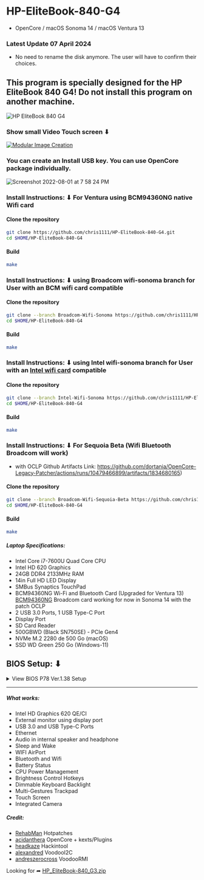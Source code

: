 # HP-EliteBook-840-G4
- OpenCore / macOS Sonoma 14 / macOS Ventura 13

### Latest Update 07 April 2024
- No need to rename the disk anymore. The user will have to confirm their choices.


## This program is specially designed for the HP EliteBook 840 G4! Do not install this program on another machine.


![HP EliteBook 840 G4](https://user-images.githubusercontent.com/6248794/180880895-2980622f-2421-4e36-a178-1fdedc10b38a.png)


### Show small Video Touch screen ⬇︎
[![Modular Image Creation](https://user-images.githubusercontent.com/6248794/180882015-aa6209bd-a10d-4a1e-85cf-d9729b8e0efc.png)](https://youtu.be/jwMZei4FWgo)

### You can create an Install USB key. You can use OpenCore package individually.
![Screenshot 2022-08-01 at 7 58 24 PM](https://user-images.githubusercontent.com/6248794/182264336-393bf0a0-5cde-498e-8bbc-e6f5cf76a1f0.png)


### Install Instructions: ⬇︎ For Ventura using BCM94360NG native Wifi card
#### Clone the repository
```bash
git clone https://github.com/chris1111/HP-EliteBook-840-G4.git
cd $HOME/HP-EliteBook-840-G4
```

#### Build
```bash
make
```


### Install Instructions: ⬇︎ using Broadcom wifi-sonoma branch for User with an BCM wifi card compatible
#### Clone the repository
```bash
git clone --branch Broadcom-Wifi-Sonoma https://github.com/chris1111/HP-EliteBook-840-G4.git
cd $HOME/HP-EliteBook-840-G4
```

#### Build
```bash
make
```

### Install Instructions: ⬇︎ using Intel wifi-sonoma branch for User with an [Intel wifi card](https://openintelwireless.github.io/itlwm/Compat.html#dvm-iwn) compatible
#### Clone the repository
```bash
git clone --branch Intel-Wifi-Sonoma https://github.com/chris1111/HP-EliteBook-840-G4.git
cd $HOME/HP-EliteBook-840-G4
```

#### Build
```bash
make
```

### Install Instructions: ⬇︎ For Sequoia Beta (Wifi Bluetooth Broadcom will work)
- with OCLP Github Artifacts Link: https://github.com/dortania/OpenCore-Legacy-Patcher/actions/runs/10479466899/artifacts/1834680165)
#### Clone the repository
```bash
git clone --branch Broadcom-Wifi-Sequoia-Beta https://github.com/chris1111/HP-EliteBook-840-G4.git
cd $HOME/HP-EliteBook-840-G4
```

#### Build
```bash
make
```

##### Laptop Specifications:
- Intel Core i7-7600U Quad Core CPU
- Intel HD 620 Graphics
- 24GB DDR4 2133MHz RAM
- 14in Full HD LED Display
- SMBus Synaptics TouchPad
- BCM94360NG Wi-Fi and Bluetooth Card (Upgraded for Ventura 13) [BCM94360NG](https://www.aliexpress.com/item/32464748097.html?spm=a2g0o.order_list.order_list_main.11.16611802TVtCh4) Broadcom card working for now in Sonoma 14 with the patch OCLP
- 2 USB 3.0 Ports, 1 USB Type-C Port
- Display Port
- SD Card Reader
- 500GBWD (Black SN750SE) - PCIe Gen4
- NVMe M.2 2280 de 500 Go (macOS)
- SSD WD Green 250 Go (Windows-11)

## BIOS Setup: ⬇︎
<details> 
  <summary>View BIOS P78 Ver.1.38 Setup</summary>
	

# Main

# Update System Bios
- Lock BIOS Version ➤ Disable
- Native OS Firmware Update Service ➤ Enable
- BIOS Rollback Policy ➤ Unrestricted Rollback to older BIOS
- BIOS Allow Bios Update using a network ➤ Enable

# Security
- Administrator Tools ➤ Nothing change

## Security Configuration
	- TPM Specification Version ➤ 2.0
- TPM Device ➤ Available
- TPM State ➤ Disable
- Clear TPM ➤ No
- TPM Activation Policy ➤ Allow user to reject

## Security Configuration ➤  Bios SureStart
- Verify Boot Block on every boot ➤ Disable
- BIOS Data Recovery Policy ➤ Automatic
- Prompt on Network Controller Configuration Change ➤ Disable
- Dynamic Runtime Scanning of Boot Block ➤ Disable
- Sure Start BIOS Settings Protection ➤ Disable
- Enhanced HP Firmware Runtime Intrusion Prevention and Detection ➤ Disable
- Sure Start Security Event Policy ➤ Log Event and notify user
- Physical Presence Interface ➤ Disable
- Intel Software Gard Extensions (SGX) ➤ Disable

## Security Configuration ➤ Utilities
- Hard Drive Utilities
- Save/Restore MBR of System Hard Drive ➤ Disable
- Save/Restore GPT of System Hard Drive ➤ Disabled
- Allow OPAL Hard Drive SID Authentication ➤ Disable
- Permanent Disable Absolute Persistence Module Set Once ➤ No
- System Management Command ➤ Enable

# Advanced


## Display Language ➤ (Your Language)
## Select Keyboard Layout ➤ (Your Language)
## Scheduled Power-On
- Sunday ➤ Disable
- Monday ➤ Disable
- Tuesday ➤ Disable
- Wednesday ➤ Disable
- Thursday ➤ Disable
- Friday ➤ Disable
- Saturday ➤ Disable

	
## Boot Options
- Startup Delay (sec.) ➤ 0
- Fast Boot ➤ Disable
- Audio Alerts During Boot ➤ Enable
- NumLock on at boot ➤ Enable
- USB Storage Boot ➤ Enable
- Prompt on Memory Size Change ➤ Disable
- Network (PXE) Boot ➤ Disable
- Prompt on Fixed Storage Change ➤ Disable
- Prompt on Battery Errors ➤ Enable
- Legacy Boot Options ➤ Disable
- Legacy Boot Order ➤ (Your Disk order)
- UEFI Boot Options ➤ Enable
- UEFI Boot Order (Your Disk order)


## Secure Boot Configuration
- Configure Legacy Support and Secure Boot ➤ Legacy Support Enable and Secure Boot Disable
- Import Custom Secure Boot keys ➤ Do Nothing
- Clear Secure Boot keys ➤ Disable
- Reset Secure Boot keys to factory defaults ➤ Disable
- Enable MS UEFI CA key ➤ Yes
- Ready to disable MS UEFI CA Key ➤ Ready
- Custom Keys Image Verification State ➤ No Custom Keys
- Ready BIOS for Device Guard Use ➤ Do Nothing






## System Options
- Turbo-boost ➤ Enable
- Hyperthreading ➤ Enable
- Multi-processor ➤ Enable
- Virtualization Technology (VTx) ➤ Enable
- Virtualization Technology for Directed I/O (VTd) ➤ Disable
- Fast Charge ➤ Disable
- Special Key mapped to Fn + keypress ➤ Disable
- Swap Fn control (Keys) ➤ Disable
- Launch or key without Fn keypress ➤ Enable
- Enable Turbo Boost on DC ➤ Enable
- HP Application Driver ➤ Disable

## Buil-in Device Options
- Embedded LAN controller➤ Enable
- Wake On LAN➤ Boot to Hard Drive
- Integrated Microphone ➤ Enable
- Internal Speakers ➤ Enable
- Runtime Power Management ➤ Enable
- Headphone Output ➤ Enable
- Lock Wireless Button ➤ Enable
- Wireless Network Device (WLAN) ➤ Enable
- Bluetooth ➤ Enable
- Lan / WLAN Auto Switching ➤ Disable
- Wake on Lan in Battery Mode ➤ Disable
- Fan Always on Battery mode on AC Power ➤ Disable
- Fan Quietness Mode ➤ Disable
- Boost Converter ➤ Enable
- Backlit keyboard timeout ➤ 15 secs.
- Integrated Camera ➤ Enable
- Fingerprint Device ➤ Disable
- Touch Device ➤ Enable
- Disable Battery On Next Boot ➤ Do not disable

## Port Options
- Media Card Reader ➤ Enable
- Left USB Ports ➤ Enable
- Right USB Ports ➤ Enable
- Right USB Port 1 ➤ Enable
- Right USB Port 2 ➤ Enable
- Docking USB Ports ➤ Disable
- USB Legacy Port Charging ➤ Enable
- Disable Charging Port in sleep/off if battery below (%): ➤ 10
- Smart Card ➤ Disabled
- M.2 SSD 1 ➤ Enable
- SATA1 ➤ Enable
- Restrict USB Devices ➤ Allow all USB Devices
- USB Type-C Controller Firmware Update ➤ Enable

## Option ROM Launch Policy
- Configure Option ROM Launch Policy ➤ All UEFI

## Power Management Options
- Runtime Power Management ➤ Enable
- Extended Idle Power States ➤ Disable
- Deep Sleep ➤ Disable
- Wake when Lid is Opened ➤ Disable
- Wake on USB ➤ Disable
- Power Control ➤ Enable
- Battery Health Manager ➤ Let HP manage my battery charging

## Remote Management Options
- Active Management (AMT) ➤ Enable
- USB Key Provisioning Support ➤ Disable
- USB Redirection Support ➤ Disable
- Unconfigure AMT on next boot ➤ Do Not Apply
- SOL Terminal Emulation Mode ➤ ANSI
- Show Unconfigure ME Confirmation Prompt ➤ Disable
- Verbose Boot Messages ➤ Disable
- Watchdog Timer ➤ Disable
- OS Watchdog Timer (min.) ➤ 5
- BIOS Watchdog Timer (min.) ➤ 5
- CIRA Timeout (min.) ➤ 1 min

## MAC Address pass Through
- Host Based MAC Address ➤ System Adress
- Reuse Embedded Address Lan Address ➤ Disable




</details>

-----------------------------------------------------------------------------



##### What works:
- Intel HD Graphics 620 QE/CI
- External monitor using display port
- USB 3.0 and USB Type-C Ports
- Ethernet
- Audio in internal speaker and headphone
- Sleep and Wake
- WIFI AirPort
- Bluetooth and Wifi
- Battery Status
- CPU Power Management
- Brightness Control Hotkeys
- Dimmable Keyboard Backlight
- Multi-Gestures Trackpad
- Touch Screen
- Integrated Camera



##### Credit:
- [RehabMan](https://github.com/RehabMan) Hotpatches
- [acidanthera](https://github.com/acidanthera) OpenCore + kexts/Plugins
- [headkaze](https://github.com/headkaze) Hackintool
- [alexandred](https://github.com/alexandred) VoodooI2C
- [andreszerocross](https://github.com/andreszerocross/VoodooRMI) VoodooRMI


Looking for ➦ [HP_EliteBook-840_G3.zip](https://github.com/chris1111/HP-EliteBook-840-G4/files/13370929/HP_EliteBook-840_G3.zip)

 
